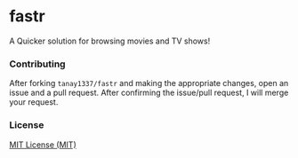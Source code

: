 fastr
=====

A Quicker solution for browsing movies and TV shows!

### Contributing ###

After forking `tanay1337/fastr` and making the appropriate changes, open an issue and a pull request. After confirming the issue/pull request, I will merge your request.


### License ###

[MIT License (MIT)](https://github.com/tanay1337/fastr/blob/master/LICENSE)
